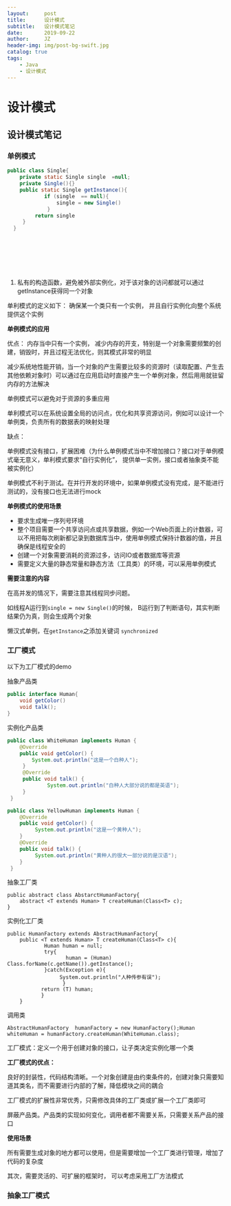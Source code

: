```yaml
---
layout:     post
title:      设计模式
subtitle:   设计模式笔记
date:       2019-09-22
author:     JZ
header-img: img/post-bg-swift.jpg
catalog: true
tags:
    - Java
	- 设计模式
---
```




# 设计模式

## 设计模式笔记‌

### 单例模式

```java
public class Single{
    private static Single single  =null;
    private Single(){}    
    public static Single getInstance(){
            if (single  == null){
                single = new Single()
             }
         return single    
     }
  }
```





‌

‌











‌

1. 私有的构造函数，避免被外部实例化，对于该对象的访问都就可以通过getInstance获得同一个对象

单利模式的定义如下： 确保某一个类只有一个实例， 并且自行实例化向整个系统提供这个实例‌

**单例模式的应用**‌

优点： 内存当中只有一个实例， 减少内存的开支，特别是一个对象需要频繁的创建，销毁时，并且过程无法优化，则其模式非常的明显‌

减少系统地性能开销，当一个对象的产生需要比较多的资源时（读取配置、产生去其他依赖对象时）可以通过在应用启动时直接产生一个单例对象，然后用用就驻留内存的方法解决‌

单例模式可以避免对于资源的多重应用‌

单利模式可以在系统设置全局的访问点，优化和共享资源访问，例如可以设计一个单例类，负责所有的数据表的映射处理‌

缺点：‌

单例模式没有接口，扩展困难（为什么单例模式当中不增加接口？接口对于单例模式毫无意义，单利模式要求“自行实例化”， 提供单一实例，接口或者抽象类不能被实例化）‌

单例模式不利于测试。在并行开发的环境中，如果单例模式没有完成，是不能进行测试的，没有接口也无法进行mock‌

**单例模式的使用场景**‌

- 要求生成唯一序列号环境
- 整个项目需要一个共享访问点或共享数据，例如一个Web页面上的计数器，可以不用把每次刷新都记录到数据库当中，使用单例模式保持计数器的值，并且确保是线程安全的
- 创建一个对象需要消耗的资源过多，访问IO或者数据库等资源
- 需要定义大量的静态常量和静态方法（工具类）的环境，可以采用单例模式

**需要注意的内容**‌

在高并发的情况下，需要注意其线程同步问题。‌

如线程A运行到`single = new Single()`的时候， B运行到了判断语句，其实判断结果仍为真，则会生成两个对象‌

懒汉式单例，在`getInstance`之添加关键词 `synchronized`‌

### 工厂模式

以下为工厂模式的demo‌

抽象产品类

```java
public interface Human{
    void getColor()
    void talk();   
}
```

实例化产品类

```java
public class WhiteHuman implements Human {    
    @Override    
    public void getColor() {        
        System.out.println("这是一个白种人");
     }    
     @Override    
     public void talk() {
             System.out.println("白种人大部分说的都是英语");
     }
 }
```



```java
public class YellowHuman implements Human {
    @Override
    public void getColor() {   
         System.out.println("这是一个黄种人");
    }
    @Override
    public void talk() {   
         System.out.println("黄种人的很大一部分说的是汉语");    
    }
 }
```

抽象工厂类

```
public abstract class AbstarctHumanFactory{
    abstract <T extends Human> T createHuman(Class<T> c);
}
```

实例化工厂类

```
public HumanFactory extends AbstractHumanFactory{
    public <T extends Human> T createHuman(Class<T> c){
            Human human = null;        
            try{     
                   human = (Human) Class.forName(c.getName()).getInstance();        
            }catch(Exception e){
                 System.out.println("人种传参有误");       
                  }        
           return (T) human;    
           }
    }
```



调用类

```
AbstractHumanFactory  humanFactory = new HumanFactory();Human whiteHuman = humanFactory.createHuman(WhiteHuman.class);
```

工厂模式：定义一个用于创建对象的接口，让子类决定实例化哪一个类‌

**工厂模式的优点：**‌

良好的封装性，代码结构清晰。一个对象创建是由约束条件的，创建对象只需要知道其类名，而不需要进行内部的了解，降低模块之间的耦合‌

工厂模式的扩展性非常优秀，只需修改具体的工厂类或扩展一个工厂类即可‌

屏蔽产品类。产品类的实现如何变化，调用者都不需要关系，只需要关系产品的接口‌

**使用场景**‌

所有需要生成对象的地方都可以使用，但是需要增加一个工厂类进行管理，增加了代码的复杂度‌

其次，需要灵活的、可扩展的框架时， 可以考虑采用工厂方法模式‌

### 抽象工厂模式